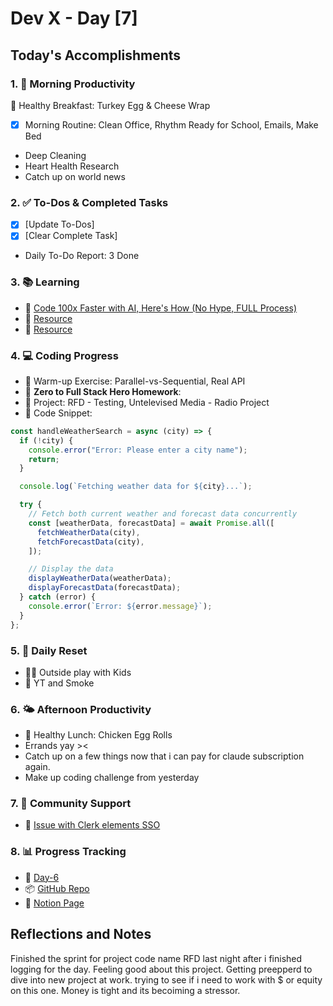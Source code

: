 # Dev X - Day [7]

## Today's Accomplishments

### 1. 🌅 Morning Productivity

🍳 Healthy Breakfast: Turkey Egg & Cheese Wrap

- [x] Morning Routine: Clean Office, Rhythm Ready for School, Emails, Make Bed
- Deep Cleaning
- Heart Health Research
- Catch up on world news

### 2. ✅ To-Dos & Completed Tasks

- [X] [Update To-Dos]
- [X] [Clear Complete Task]
- Daily To-Do Report: 3 Done

### 3. 📚 Learning

- 🔗 [Code 100x Faster with AI, Here's How (No Hype, FULL Process)](https://www.youtube.com/watch?v=SS5DYx6mPw8)
- 🔗 [Resource](URL)
- 🔗 [Resource](URL)

### 4. 💻 Coding Progress

- 🧠 Warm-up Exercise: Parallel-vs-Sequential, Real API
- 🏫 **Zero to Full Stack Hero Homework**:
- 🦺 Project: RFD - Testing, Untelevised Media - Radio Project 
- 📝 Code Snippet:

```javascript
const handleWeatherSearch = async (city) => {
  if (!city) {
    console.error("Error: Please enter a city name");
    return;
  }

  console.log(`Fetching weather data for ${city}...`);

  try {
    // Fetch both current weather and forecast data concurrently
    const [weatherData, forecastData] = await Promise.all([
      fetchWeatherData(city),
      fetchForecastData(city),
    ]);

    // Display the data
    displayWeatherData(weatherData);
    displayForecastData(forecastData);
  } catch (error) {
    console.error(`Error: ${error.message}`);
  }
};
```

### 5. 🔄 Daily Reset

- 🏋️‍♂️ Outside play with Kids
- 🧘 YT and Smoke

### 6. 🌤️ Afternoon Productivity

- 🍱 Healthy Lunch: Chicken Egg Rolls
- Errands yay ><
- Catch up on a few things now that i can pay for claude subscription again.
- Make up coding challenge from yesterday

### 7. 🤝 Community Support

- 🔗 [Issue with Clerk elements SSO](https://www.skool.com/universityofcode/issue-with-clerk-elements-sso)

### 8. 📊 Progress Tracking

- 🏫 [Day-6](https://www.skool.com/universityofcode/dev-x-day-6)
- 📦 [GitHub Repo](https://github.com/Digitl-Alchemyst/Dev-X/tree/main/Week-1/Day-6)
- 📄 [Notion Page](https://liberating-galley-48d.notion.site/Dev-X-Developer-Lifestyle-Challenge-1c0cf2b3a53980298450e1f07d6d9892?pvs=4)

## Reflections and Notes

Finished the sprint for project code name RFD last night after i finished logging for the day. Feeling good about this project. Getting preepperd to dive into new project at work. trying to see if i need to work with $ or equity on this one. Money is tight and its becoiming a stressor. 
